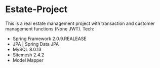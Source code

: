 # Estate-Project
This is a real estate management project with transaction and customer management functions (None JWT).
Tech:
- Spring Framework 2.0.9.REALEASE
- JPA | Spring Data JPA
- MySQL 8.0.13
- Sitemesh 2.4.2
- Model Mapper
